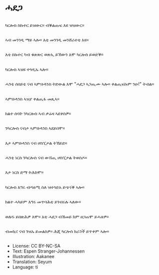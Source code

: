 # ሓደጋ

##
ካርሎስ ስኩተር ይዝውር። ብቕልጡፍ እዩ ዝዝውር።

##
ኣብ መንገዲ ማይ ኣሎ። እቲ መንገዲ መንሸራተቲ እዩ።

##
እቲ ስኩተር ካብ ቁጽጽር ወጽኢ ይኸውን እሞ ካርሎስ ይወድቕ።

##
ካርሎስ ኣዝዩ ተጎዲኡ ኣሎ።

##
ሓንቲ ሰበይቲ ናብ ኣምቡላንስ ትድውል እሞ "ሓደጋ ኣጋጢሙ ኣሎ። ቀልጢፍኩም ንዑ!" ትብል።

##
ኣምቡላንስ ኣዝያ ቀልጢፋ መጺኣ።

##
ክልተ ሰባት ንካርሎስ ኣብ ቃሬዛ ኣደቀስዎ።

##
ንካርሎስ ናብታ ኣምቡላንስ ኣደይበሞ።

##
እታ ኣምቡላንስ ናብ ሆስፒታል ትኸይድ።

##
ሓንቲ ነርስ ንካርሎስ ናብ ውሽጢ ሆስፒታል ትወስዶ።

##
እታ ነርስ ድማ ትሕክሞ።

##
 ካርሎስ እግሩ ብጣዕሚ ስለ ዝተጎድአ ይጭነቕ ኣሎ።

##
ክልተ ሓካይም እግሩ መጥባሕቲ ይገብሩሉ ኣለው።

##
ወለዱ ይበጽሕዎ እሞ። እቲ ሓደጋ ብኸመይ ከም ዘጋጠሞ ይሓቱዎ።

##
ብመኪና ናብ ገዝኡ ይመልስዎ። ሕጂ ካርሎስ ክራንች ይጥቀም ኣሎ።

##
* License: CC BY-NC-SA
* Text: Espen Stranger-Johannessen
* Illustration: Aakanee
* Translation: Seyum
* Language: ti
